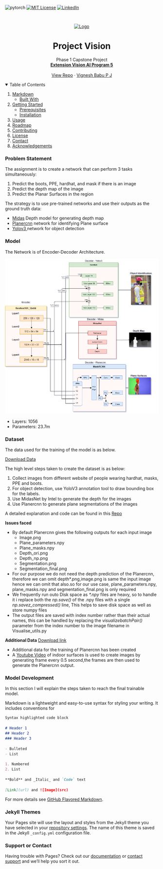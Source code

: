 
![pytorch][pytorch-shield]
[![MIT License][license-shield]][license-url]
[![LinkedIn][linkedin-shield]][linkedin-url]


<br />
<p align="center">
  <a href="https://github.com/vigneshbabupj/Project_Vision">
    <img src="/blob/main/documents/Computer_vision.png" alt="Logo" width="80" height="80">
  </a>

  <h1 align="center">Project Vision</h1>

  <p align="center">
    Phase 1 Capstone Project
    <br />
    <a href="https://theschoolof.ai"><strong>Extension Vision AI Program 5</strong></a>
    <br />
    <br />
    <a href="https://github.com/vigneshbabupj/Project_Vision">View Repo</a>
    ·
    <a href="mailto:vigneshbabupj@gmail.com">Vignesh Babu P J</a>
  </p>
</p>


<!-- TABLE OF CONTENTS -->
<details open="open">
  <summary>Table of Contents</summary>
  <ol>
    <li>
      <a href="#markdown">Markdown</a>
      <ul>
        <li><a href="#built-with">Built With</a></li>
      </ul>
    </li>
    <li>
      <a href="#getting-started">Getting Started</a>
      <ul>
        <li><a href="#prerequisites">Prerequisites</a></li>
        <li><a href="#installation">Installation</a></li>
      </ul>
    </li>
    <li><a href="#usage">Usage</a></li>
    <li><a href="#roadmap">Roadmap</a></li>
    <li><a href="#contributing">Contributing</a></li>
    <li><a href="#license">License</a></li>
    <li><a href="#contact">Contact</a></li>
    <li><a href="#acknowledgements">Acknowledgements</a></li>
  </ol>
</details>


### Problem Statement
The assignment is to create a network that can perform 3 tasks simultaneously:
1. Predict the boots, PPE, hardhat, and mask if there is an image
2. Predict the depth map of the image
3. Predict the Planar Surfaces in the region

The strategy is to use pre-trained networks and use their outputs as the ground truth data:
- [Midas](https://github.com/intel-isl/MiDaS) Depth model for generating depth map
- [Planercnn](https://github.com/NVlabs/planercnn) network for identifying Plane surface
- [Yolov3 ](https://github.com/theschoolofai/YoloV3) network for object detection



### Model

The Network is of Encoder-Decoder Architecture.

![vision](https://github.com/vigneshbabupj/Project_Vision/blob/main/documents/vision.png)

- Layers: 1056
- Parameters: 23.7m

### Dataset 

The data used for the training of the model is as below.

[Download Data](https://drive.google.com/file/d/1-FKOqy2sofWTBETl4e7177Cf4PxLfPAM/view?usp=sharing)

The high level steps taken to create the dataset is as below:
1. Collect images from different website of people wearing hardhat, masks, PPE and boots.
2. For object detection, use YoloV3 annotation tool to draw bounding box for the labels.
3. Use MidasNet by Intel to generate the depth for the images
4. Use Planercnn to generate plane segmentations of the images

A detailed explanation and code can be found in this [Repo](https://github.com/vigneshbabupj/workers_safety_equipment_data)

**Issues faced**
- By default Planercnn gives the following outputs for each input image
  - Image.png
  - Plane_parameters.npy
  - Plane_masks.npy
  - Depth_ori.png
  - Depth_np.png
  - Segmentation.png
  - Segmentation_final.png
- For our purpose we do not need the depth prediction of the Planercnn, therefore we can omit depth*.png,image.png is same the input image hence we can omit that also.so for our use case, plane_parameters.npy, plane_masks.npy and segmentation_final.png is only required
- We frequently run outo Disk space as _*.npy_ files are heavy, so to handle it i replace both the *np.save()* of the .npy files with a single *np.savez_compressed()* line, This helps to save disk space as well as store numpy files
- The output files are saved with index number rather than their actual names, this can be handled by replacing the _visualizebatchPair()_ parameter from the index number to the image filename in Visualise_utils.py


**Additional Data**
[Download link](https://drive.google.com/file/d/1-I4Gbj1Z1gCELTZ5amMq-8irQDhc6uTE/view?usp=sharing)
- Additional data for the training of Planercnn has been created
- A [Youtube Video](https://www.youtube.com/watch?v=mUtSU5u9AMM) of indoor surfaces is used to create images by generating frame every 0.5 second,the frames are then used to generate the Planercnn output.


### Model Development

In this section I will explain the steps taken to reach the final trainable model.


Markdown is a lightweight and easy-to-use syntax for styling your writing. It includes conventions for

```markdown
Syntax highlighted code block

# Header 1
## Header 2
### Header 3

- Bulleted
- List

1. Numbered
2. List

**Bold** and _Italic_ and `Code` text

[Link](url) and ![Image](src)
```

For more details see [GitHub Flavored Markdown](https://guides.github.com/features/mastering-markdown/).

### Jekyll Themes

Your Pages site will use the layout and styles from the Jekyll theme you have selected in your [repository settings](https://github.com/vigneshbabupj/project_vision.github.io/settings). The name of this theme is saved in the Jekyll `_config.yml` configuration file.

### Support or Contact

Having trouble with Pages? Check out our [documentation](https://docs.github.com/categories/github-pages-basics/) or [contact support](https://github.com/contact) and we’ll help you sort it out.

[pytorch-shield]: http://img.shields.io/badge/pytorch-1.7-red?style=for-the-badge&logo=PyTorch
[license-shield]: https://img.shields.io/apm/l/vim-mode?style=for-the-badge
[license-url]: https://github.com/vigneshbabupj/project_vision.github.io/blob/main/LICENSE.txt
[linkedin-shield]: https://img.shields.io/badge/-LinkedIn-black.svg?style=for-the-badge&logo=linkedin&colorB=555
[linkedin-url]: https://www.linkedin.com/in/pjvb/
[product-screenshot]: images/screenshot.png

